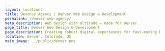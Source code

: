```yaml
---
layout: locations
title: Devonus Agency | Denver Web Design & Development
permalink: /denver-web-agency/
meta_description: Web design with altitude — made for Denver.
page_title: Denver Web Design & Development
page_description: Creating robust digital experiences for fast-moving Denver brands.
location: Denver, Colorado, US
main_image: ../public/denver.png
---
```

